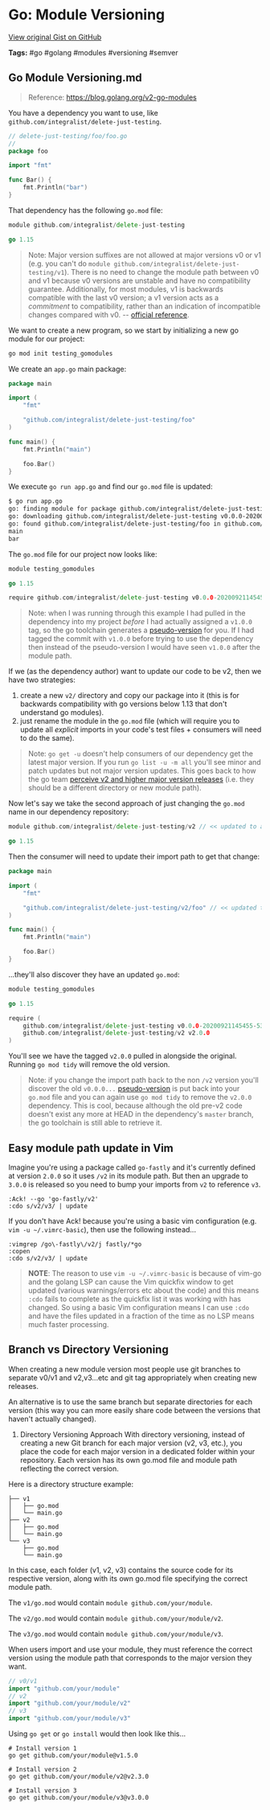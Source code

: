 # Go: Module Versioning 

[View original Gist on GitHub](https://gist.github.com/Integralist/0f11d3d94bcf564dcd7ad414a2611d83)

**Tags:** #go #golang #modules #versioning #semver

## Go Module Versioning.md

> Reference: https://blog.golang.org/v2-go-modules

You have a dependency you want to use, like `github.com/integralist/delete-just-testing`.

```go
// delete-just-testing/foo/foo.go 
//
package foo

import "fmt"

func Bar() {
	fmt.Println("bar")
}
```

That dependency has the following `go.mod` file:

```go
module github.com/integralist/delete-just-testing

go 1.15
```

> Note: Major version suffixes are not allowed at major versions v0 or v1 (e.g. you can't do `module github.com/integralist/delete-just-testing/v1`). There is no need to change the module path between v0 and v1 because v0 versions are unstable and have no compatibility guarantee. Additionally, for most modules, v1 is backwards compatible with the last v0 version; a v1 version acts as a _commitment_ to compatibility, rather than an indication of incompatible changes compared with v0. -- [official reference](https://golang.org/ref/mod#major-version-suffixes).

We want to create a new program, so we start by initializing a new go module for our project:

```bash
go mod init testing_gomodules
```

We create an `app.go` main package:

```go
package main

import (
	"fmt"

	"github.com/integralist/delete-just-testing/foo"
)

func main() {
	fmt.Println("main")

	foo.Bar()
}
```

We execute `go run app.go` and find our `go.mod` file is updated:

```bash
$ go run app.go
go: finding module for package github.com/integralist/delete-just-testing/foo
go: downloading github.com/integralist/delete-just-testing v0.0.0-20200921145455-530f3130809d
go: found github.com/integralist/delete-just-testing/foo in github.com/integralist/delete-just-testing v0.0.0-20200921145455-530f3130809d
main
bar
```

The `go.mod` file for our project now looks like:

```go
module testing_gomodules

go 1.15

require github.com/integralist/delete-just-testing v0.0.0-20200921145455-530f3130809d // indirect
```

> Note: when I was running through this example I had pulled in the dependency into my project _before_ I had actually assigned a `v1.0.0` tag, so the go toolchain generates a [pseudo-version](https://golang.org/ref/mod#pseudo-versions) for you. If I had tagged the commit with `v1.0.0` before trying to use the dependency then instead of the pseudo-version I would have seen `v1.0.0` after the module path.

If we (as the dependency author) want to update our code to be v2, then we have two strategies:

1. create a new `v2/` directory and copy our package into it (this is for backwards compatibility with go versions below 1.13 that don't understand go modules).
2. just rename the module in the `go.mod` file (which will require you to update all _explicit_ imports in your code's test files + consumers will need to do the same).

> Note: `go get -u` doesn't help consumers of our dependency get the latest major version. If you run `go list -u -m all` you'll see minor and patch updates but not major version updates. This goes back to how the go team [perceive v2 and higher major version releases](https://github.com/golang/go/wiki/Modules#releasing-modules-v2-or-higher) (i.e. they should be a different directory or new module path).

Now let's say we take the second approach of just changing the `go.mod` name in our dependency repository:

```go
module github.com/integralist/delete-just-testing/v2 // << updated to append /v2

go 1.15
```

Then the consumer will need to update their import path to get that change: 

```go
package main

import (
	"fmt"

	"github.com/integralist/delete-just-testing/v2/foo" // << updated to include /v2
)

func main() {
	fmt.Println("main")

	foo.Bar()
}
```

...they'll also discover they have an updated `go.mod`:

```go
module testing_gomodules

go 1.15

require (
	github.com/integralist/delete-just-testing v0.0.0-20200921145455-530f3130809d
	github.com/integralist/delete-just-testing/v2 v2.0.0
)
```

You'll see we have the tagged `v2.0.0` pulled in alongside the original. Running `go mod tidy` will remove the old version.

> Note: if you change the import path back to the non `/v2` version you'll discover the old `v0.0.0...` [pseudo-version](https://golang.org/ref/mod#pseudo-versions) is put back into your `go.mod` file and you can again use `go mod tidy` to remove the `v2.0.0` dependency. This is cool, because although the old pre-v2 code doesn't exist any more at HEAD in the dependency's `master` branch, the go toolchain is still able to retrieve it.

## Easy module path update in Vim

Imagine you're using a package called `go-fastly` and it's currently defined at version `2.0.0` so it uses `/v2` in its module path. But then an upgrade to `3.0.0` is released so you need to bump your imports from `v2` to reference `v3`.

```viml
:Ack! --go 'go-fastly/v2'
:cdo s/v2/v3/ | update
```

If you don't have Ack! because you're using a basic vim configuration (e.g. `vim -u ~/.vimrc-basic`), then use the following instead...

```viml
:vimgrep /go\-fastly\/v2/j fastly/*go
:copen
:cdo s/v2/v3/ | update
```

> **NOTE**: The reason to use `vim -u ~/.vimrc-basic` is because of vim-go and the golang LSP can cause the Vim quickfix window to get updated (various warnings/errors etc about the code) and this means `:cdo` fails to complete as the quickfix list it was working with has changed. So using a basic Vim configuration means I can use `:cdo` and have the files updated in a fraction of the time as no LSP means much faster processing.

## Branch vs Directory Versioning

When creating a new module version most people use git branches to separate v0/v1 and v2,v3...etc and git tag appropriately when creating new releases.

An alternative is to use the same branch but separate directories for each version (this way you can more easily share code between the versions that haven't actually changed).

1. Directory Versioning Approach
With directory versioning, instead of creating a new Git branch for each major version (v2, v3, etc.), you place the code for each major version in a dedicated folder within your repository. Each version has its own go.mod file and module path reflecting the correct version.

Here is a directory structure example:

```
├── v1
│   ├── go.mod
│   └── main.go
├── v2
│   ├── go.mod
│   └── main.go
└── v3
    ├── go.mod
    └── main.go
```

In this case, each folder (v1, v2, v3) contains the source code for its respective version, along with its own go.mod file specifying the correct module path.

The `v1/go.mod` would contain `module github.com/your/module`.

The `v2/go.mod` would contain `module github.com/your/module/v2`.

The `v3/go.mod` would contain `module github.com/your/module/v3`.

When users import and use your module, they must reference the correct version using the module path that corresponds to the major version they want.

```go
// v0/v1
import "github.com/your/module"
// v2
import "github.com/your/module/v2"
// v3
import "github.com/your/module/v3"
```

Using `go get` or `go install` would then look like this...

```shell
# Install version 1
go get github.com/your/module@v1.5.0

# Install version 2
go get github.com/your/module/v2@v2.3.0

# Install version 3
go get github.com/your/module/v3@v3.0.0
```

